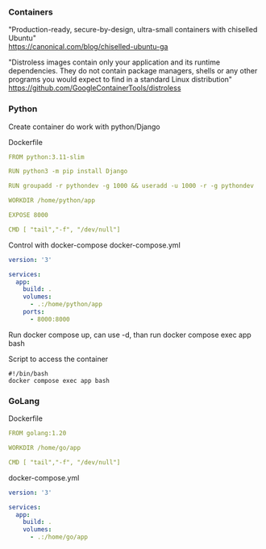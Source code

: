 ### Containers   

"Production-ready, secure-by-design, ultra-small containers with chiselled Ubuntu"   
https://canonical.com/blog/chiselled-ubuntu-ga   

"Distroless images contain only your application and its runtime dependencies. They do not contain package managers, shells or any other programs you would expect to find in a standard Linux distribution"   
https://github.com/GoogleContainerTools/distroless   


### Python   

Create container do work with python/Django

Dockerfile
```yml
FROM python:3.11-slim

RUN python3 -m pip install Django

RUN groupadd -r pythondev -g 1000 && useradd -u 1000 -r -g pythondev

WORKDIR /home/python/app

EXPOSE 8000

CMD [ "tail","-f", "/dev/null"]
```

Control with docker-compose
docker-compose.yml
```yml
version: '3'

services:
  app:
    build: .
    volumes:
      - .:/home/python/app
    ports:
      - 8000:8000
```
Run docker compose up, can use -d, than run docker compose exec app bash

Script to access the container
```shell
#!/bin/bash
docker compose exec app bash
```

### GoLang
Dockerfile   
```yml
FROM golang:1.20

WORKDIR /home/go/app

CMD [ "tail","-f", "/dev/null"]
```

docker-compose.yml
```yml
version: '3'

services:
  app:
    build: .
    volumes:
      - .:/home/go/app
```
